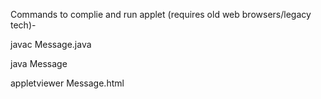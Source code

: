 Commands to complie and run applet (requires old web browsers/legacy tech)-

javac Message.java

java Message

appletviewer Message.html
